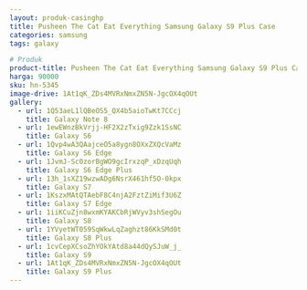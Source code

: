 ```yaml
---
layout: produk-casinghp
title: Pusheen The Cat Eat Everything Samsung Galaxy S9 Plus Case
categories: samsung
tags: galaxy

# Produk
product-title: Pusheen The Cat Eat Everything Samsung Galaxy S9 Plus Case
harga: 90000
sku: hn-5345
image-drive: 1At1qK_ZDs4MVRxNmxZN5N-JgcOX4qOUt
gallery:
  - url: 1Q53aeL1lQBeOS5_QX4b5aioTwKt7CCcj
    title: Galaxy Note 8
  - url: 1ewEWnzBkVrjj-HF2X2zTxig9Zzk1SsNC
    title: Galaxy S6
  - url: 1Qvp4wA3QAajceO5a8ygn8OXxZXQcVaMz
    title: Galaxy S6 Edge
  - url: 1JvmJ-Sc0zorBgWO9gcIrxzqP_xDzqUqh
    title: Galaxy S6 Edge Plus
  - url: 13h_1sXZ19wzwADg6NsrX461hf5O-0kpx
    title: Galaxy S7
  - url: 1KszxMAtQTAebF8C4njA2FztZiMif3U6Z
    title: Galaxy S7 Edge
  - url: 1iiKCuZjn8wxmKYAKCbRjWVyv3shSegOu
    title: Galaxy S8
  - url: 1YVyetWT059SqWkwLqZaghzt86KkSMd0t
    title: Galaxy S8 Plus
  - url: 1cvCepXCsoZhYOkYAtd8a44dQySJuW_j_
    title: Galaxy S9
  - url: 1At1qK_ZDs4MVRxNmxZN5N-JgcOX4qOUt
    title: Galaxy S9 Plus
---
```

